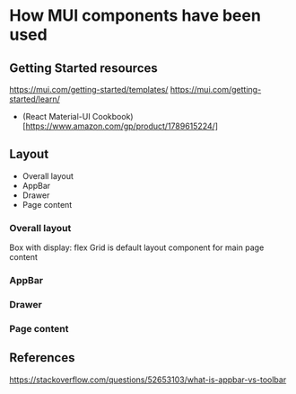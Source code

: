 # How MUI components have been used

## Getting Started resources
https://mui.com/getting-started/templates/
https://mui.com/getting-started/learn/
- (React Material-UI Cookbook)[https://www.amazon.com/gp/product/1789615224/]

## Layout

- Overall layout
- AppBar
- Drawer
- Page content

### Overall layout
Box with display: flex
Grid is default layout component for main page content

### AppBar

### Drawer

### Page content

## References
https://stackoverflow.com/questions/52653103/what-is-appbar-vs-toolbar

